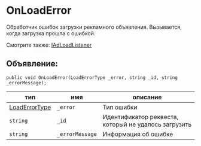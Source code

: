 # OnLoadError
Обработчик ошибок загрузки рекламного объявления. Вызывается, когда загрузка прошла c ошибкой.

Смотрите также: [IAdLoadListener](IAdLoadListener.md)

## Объявление:

`public void OnLoadError(LoadErrorType _error, string _id, string _errorMessage);`

тип | имя | описание
-|-|-
[LoadErrorType](../../enums/LoadErrorType.md) | `_error` | Тип ошибки
`string` | `_id` | Идентификатор реквеста, который не удалось загрузить
`string` | `_errorMessage` | Информация об ошибке